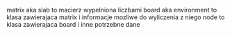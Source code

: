 matrix aka slab to macierz wypelniona liczbami
board aka environment to klasa zawierajaca matrix i informacje mozliwe do wyliczenia z niego
node to klasa zawierajaca board i inne potrzebne dane
